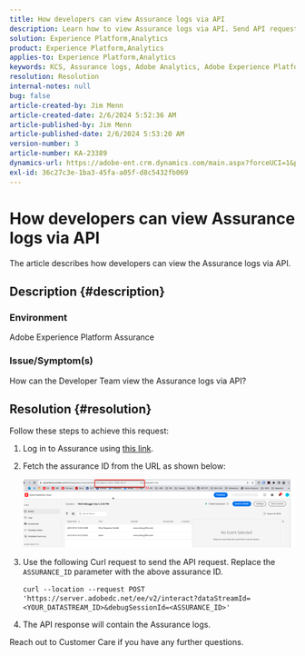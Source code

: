 ```yaml
---
title: How developers can view Assurance logs via API
description: Learn how to view Assurance logs via API. Send API request and replace Assurance ID as described.
solution: Experience Platform,Analytics
product: Experience Platform,Analytics
applies-to: Experience Platform,Analytics
keywords: KCS, Assurance logs, Adobe Analytics, Adobe Experience Platform
resolution: Resolution
internal-notes: null
bug: false
article-created-by: Jim Menn
article-created-date: 2/6/2024 5:52:36 AM
article-published-by: Jim Menn
article-published-date: 2/6/2024 5:53:20 AM
version-number: 3
article-number: KA-23389
dynamics-url: https://adobe-ent.crm.dynamics.com/main.aspx?forceUCI=1&pagetype=entityrecord&etn=knowledgearticle&id=433543e7-b3c4-ee11-9079-6045bd006268
exl-id: 36c27c3e-1ba3-45fa-a05f-d8c5432fb069
---
```

# How developers can view Assurance logs via API


The article describes how developers can view the Assurance logs via API.

## Description {#description}


### Environment

Adobe Experience Platform Assurance

### Issue/Symptom(s)

How can the Developer Team view the Assurance logs via API?


## Resolution {#resolution}


Follow these steps to achieve this request:

1. Log in to Assurance using [this link](https://experience.adobe.com/assurance).
2. Fetch the assurance ID from the URL as shown below:

    ![](assets/41e62e4b-3ba0-ee11-be37-6045bd006239.png)
3. Use the following Curl request to send the API request. Replace the `ASSURANCE_ID` parameter with the above assurance ID.<br>    


    ```
    curl --location --request POST 'https://server.adobedc.net/ee/v2/interact?dataStreamId= <YOUR_DATASTREAM_ID>&debugSessionId=<ASSURANCE_ID>'
    ```


4. The API response will contain the Assurance logs.


Reach out to Customer Care if you have any further questions.
